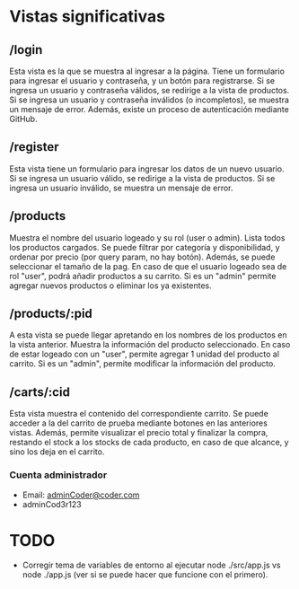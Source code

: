 # Vistas significativas
## /login
Esta vista es la que se muestra al ingresar a la página. Tiene un formulario para ingresar el usuario y contraseña, y un botón para registrarse. Si se ingresa un usuario y contraseña válidos, se redirige a la vista de productos. Si se ingresa un usuario y contraseña inválidos (o incompletos), se muestra un mensaje de error.
Además, existe un proceso de autenticación mediante GitHub.
## /register
Esta vista tiene un formulario para ingresar los datos de un nuevo usuario. Si se ingresa un usuario válido, se redirige a la vista de productos. Si se ingresa un usuario inválido, se muestra un mensaje de error.
## /products
Muestra el nombre del usuario logeado y su rol (user o admin). Lista todos los productos cargados. Se puede filtrar por categoría y disponibilidad, 
y ordenar por precio (por query param, no hay botón). Además, se puede seleccionar el tamaño de la pag.
En caso de que el usuario logeado sea de rol "user", podrá añadir productos a su carrito. Si es un "admin" permite agregar nuevos productos o eliminar los ya existentes.
## /products/:pid
A esta vista se puede llegar apretando en los nombres de los productos en la vista anterior. Muestra la información del producto seleccionado.
En caso de estar logeado con un "user", permite agregar 1 unidad del producto al carrito. Si es un "admin", permite modificar la información del producto.
## /carts/:cid
Esta vista muestra el contenido del correspondiente carrito. Se puede acceder a la del carrito de prueba mediante botones en las anteriores vistas.
Además, permite visualizar el precio total y finalizar la compra, restando el stock a los stocks de cada producto, en caso de que alcance, y sino los deja en el carrito.

### Cuenta administrador
- Email: adminCoder@coder.com
- adminCod3r123

# TODO
- Corregir tema de variables de entorno al ejecutar node ./src/app.js vs node ./app.js (ver si se puede hacer que funcione con el primero).